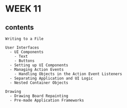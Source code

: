 # WEEK 11

## contents

    Writing to a File
    
    User Interfaces
      - UI Components
        - Text
        - Buttons
      - Setting up UI Components
      - Managing Action Events
        - Handling Objects in the Action Event Listeners
      - Separating Application and UI Logic
      - Nested Container Objects
    
    Drawing
      - Drawing Board Repainting
      - Pre-made Application Frameworks
